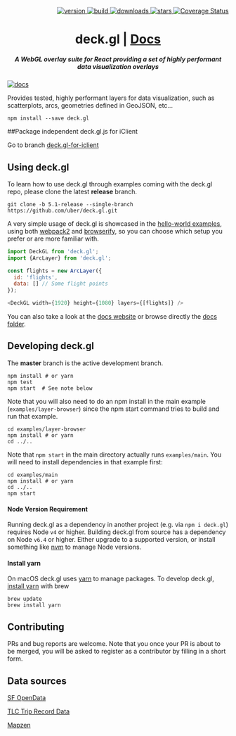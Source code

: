 <p align="right">
  <a href="https://npmjs.org/package/deck.gl">
    <img src="https://img.shields.io/npm/v/deck.gl.svg?style=flat-square" alt="version" />
  </a>
  <a href="https://travis-ci.org/uber/deck.gl">
    <img src="https://img.shields.io/travis/uber/deck.gl/master.svg?style=flat-square" alt="build" />
  </a>
  <a href="https://npmjs.org/package/deck.gl">
    <img src="https://img.shields.io/npm/dm/deck.gl.svg?style=flat-square" alt="downloads" />
  </a>
  <a href="http://starveller.sigsev.io/uber/deck.gl">
    <img src="http://starveller.sigsev.io/api/repos/uber/deck.gl/badge" alt="stars" />
  </a>
  <a href='https://coveralls.io/github/uber/deck.gl?branch=master'>
    <img src='https://img.shields.io/coveralls/uber/deck.gl.svg?style=flat-square' alt='Coverage Status' />
  </a>
</p>

<h1 align="center">deck.gl | <a href="https://uber.github.io/deck.gl">Docs</a></h1>

<h5 align="center">A WebGL overlay suite for React providing a set of highly performant data visualization overlays</h5>

[![docs](http://i.imgur.com/mvfvgf0.jpg)](https://uber.github.io/deck.gl)

Provides tested, highly performant layers for data visualization,
such as scatterplots, arcs, geometries defined in GeoJSON, etc...

    npm install --save deck.gl


##Package independent deck.gl.js for iClient

Go to branch [deck.gl-for-iclient](https://github.com/SuperMap/deck.gl/tree/deck.gl-for-iclient)

## Using deck.gl

To learn how to use deck.gl through examples coming with the deck.gl repo,
please clone the latest **release** branch.

`git clone -b 5.1-release --single-branch https://github.com/uber/deck.gl.git`

A very simple usage of deck.gl is showcased in the [hello-world examples](./examples),
using both [webpack2](./examples/hello-world-webpack2) and
[browserify](./examples/hello-world-browserify),
so you can choose which setup you prefer or are more familiar with.

```javascript
import DeckGL from 'deck.gl';
import {ArcLayer} from 'deck.gl';

const flights = new ArcLayer({
  id: 'flights',
  data: [] // Some flight points
});

<DeckGL width={1920} height={1080} layers={[flights]} />
```

You can also take a look at the [docs website](https://uber.github.io/deck.gl)
or browse directly the [docs folder](./docs).

## Developing deck.gl

The **master** branch is the active development branch.

    npm install # or yarn
    npm test
    npm start  # See note below

Note that you will also need to do an npm install in the main example (`examples/layer-browser`)
since the npm start command tries to build and run that example.

    cd examples/layer-browser
    npm install # or yarn
    cd ../..

Note that `npm start` in the main directory actually runs `examples/main`.
You will need to install dependencies in that example first:

    cd examples/main
    npm install # or yarn
    cd ../..
    npm start


#### Node Version Requirement

Running deck.gl as a dependency in another project (e.g. via `npm i deck.gl`) requires Node `v4` or higher.
Building deck.gl from source has a dependency on Node `v6.4` or higher.
Either upgrade to a supported version, or install something like
[nvm](https://github.com/creationix/nvm) to manage Node versions.

#### Install yarn
On macOS deck.gl uses [yarn](https://www.npmjs.com/package/yarn) to manage packages.
To develop deck.gl, [install yarn](https://yarnpkg.com/en/docs/install) with brew

```
brew update
brew install yarn

```

## Contributing

PRs and bug reports are welcome. Note that you once your PR is
about to be merged, you will be asked to register as a contributor
by filling in a short form.

## Data sources

[SF OpenData](https://data.sfgov.org)

[TLC Trip Record Data](http://www.nyc.gov/html/tlc/html/about/trip_record_data.shtml)

[Mapzen](https://mapzen.com/)
